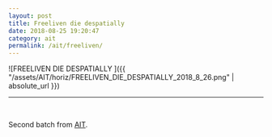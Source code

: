 ```yaml
---
layout: post
title: Freeliven die despatially
date: 2018-08-25 19:20:47
category: ait
permalink: /ait/freeliven/ 
---
```


![FREELIVEN DIE DESPATIALLY ]({{ "/assets/AIT/horiz/FREELIVEN_DIE_DESPATIALLY_2018_8_26.png" | absolute_url }})

---

&nbsp;
&nbsp;


Second batch from [AIT](https://github.com/jchwenger/AIT).
